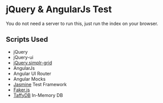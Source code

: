 jQuery & AngularJs Test
=======================
You do not need a server to run this, just run the index on your browser.
## Scripts Used
- jQuery 
- jQuery-ui
- [jQuery.simplr-grid](https://github.com/samweru/simplr-grid)
- AngularJs
- Angular UI Router
- Angular Mocks
- [Jasmine](https://jasmine.github.io) Test Framework
- [Faker.js](https://github.com/marak/Faker.js)
- [TaffyDB](https://github.com/typicaljoe/taffydb) In-Memory DB

